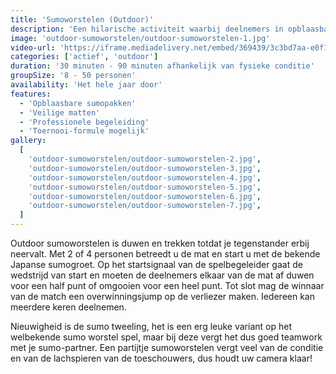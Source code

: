 ```yaml
---
title: 'Sumoworstelen (Outdoor)'
description: 'Een hilarische activiteit waarbij deelnemers in opblaasbare enkele en dubbele sumopakken tegen elkaar strijden.'
image: 'outdoor-sumoworstelen/outdoor-sumoworstelen-1.jpg'
video-url: 'https://iframe.mediadelivery.net/embed/369439/3c3bd7aa-e0f1-4bbf-a9b9-992b8b2afc01'
categories: ['actief', 'outdoor']
duration: '30 minuten - 90 minuten afhankelijk van fysieke conditie'
groupSize: '8 - 50 personen'
availability: 'Het hele jaar door'
features:
  - 'Opblaasbare sumopakken'
  - 'Veilige matten'
  - 'Professionele begeleiding'
  - 'Toernooi-formule mogelijk'
gallery:
  [
    'outdoor-sumoworstelen/outdoor-sumoworstelen-2.jpg',
    'outdoor-sumoworstelen/outdoor-sumoworstelen-3.jpg',
    'outdoor-sumoworstelen/outdoor-sumoworstelen-4.jpg',
    'outdoor-sumoworstelen/outdoor-sumoworstelen-5.jpg',
    'outdoor-sumoworstelen/outdoor-sumoworstelen-6.jpg',
    'outdoor-sumoworstelen/outdoor-sumoworstelen-7.jpg',
  ]
---
```


Outdoor sumoworstelen is duwen en trekken totdat je tegenstander erbij neervalt. Met 2 of 4 personen betreedt u de mat en start u met de bekende Japanse sumogroet. Op het startsignaal van de spelbegeleider gaat de wedstrijd van start en moeten de deelnemers elkaar van de mat af duwen voor een half punt of omgooien voor een heel punt. Tot slot mag de winnaar van de match een overwinningsjump op de verliezer maken. Iedereen kan meerdere keren deelnemen.

Nieuwigheid is de sumo tweeling, het is een erg leuke variant op het welbekende sumo worstel spel, maar bij deze vergt het dus goed teamwork met je sumo-partner.
Een partijtje sumoworstelen vergt veel van de conditie en van de lachspieren van de toeschouwers, dus houdt uw camera klaar!
